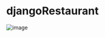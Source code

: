 # djangoRestaurant

![image](https://github.com/AzadIdrisi88/djangoRestaurant/assets/127969229/157f25e8-7c6a-4fee-95c6-7fa9f5c8e82c)
